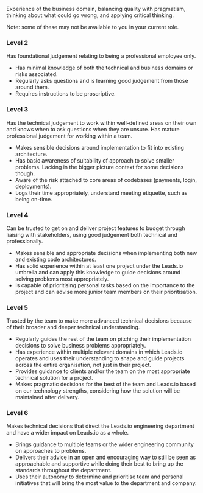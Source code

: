 Experience of the business domain, balancing quality with pragmatism, thinking about what could go wrong, and applying critical thinking.

Note: some of these may not be available to you in your current role.

### Level 2
Has foundational judgement relating to being a professional employee only.
- Has minimal knowledge of both the technical and business domains or risks associated.
- Regularly asks questions and is learning good judgement from those around them.
- Requires instructions to be proscriptive.

### Level 3
Has the technical judgement to work within well-defined areas on their own and knows when to ask questions when they are unsure. Has mature professional judgement for working within a team.
- Makes sensible decisions around implementation to fit into existing architecture.
- Has basic awareness of suitability of approach to solve smaller problems. Lacking in the bigger picture context for some decisions though.
- Aware of the risk attached to core areas of codebases (payments, login, deployments).
- Logs their time appropriately, understand meeting etiquette, such as being on-time.

### Level 4
Can be trusted to get on and deliver project features to budget through liaising with stakeholders, using good judgement both technical and professionally.
- Makes sensible and appropriate decisions when implementing both new and existing code architectures.
- Has solid experience within at least one project under the Leads.io umbrella and can apply this knowledge to guide decisions around solving problems most appropriately.
- Is capable of prioritising personal tasks based on the importance to the project and can advise more junior team members on their prioritisation.

### Level 5
Trusted by the team to make more advanced technical decisions because of their broader and deeper technical understanding.

- Regularly guides the rest of the team on pitching their implementation decisions to solve business problems appropriately.
- Has experience within multiple relevant domains in which Leads.io operates and uses their understanding to shape and guide projects across the entire organisation, not just in their project.
- Provides guidance to clients and/or the team on the most appropriate technical solution for a project.
- Makes pragmatic decisions for the best of the team and Leads.io based on our technology strengths, considering how the solution will be maintained after delivery.

### Level 6
Makes technical decisions that direct the Leads.io engineering department and have a wider impact on Leads.io as a whole.

- Brings guidance to multiple teams or the wider engineering community on approaches to problems.
- Delivers their advice in an open and encouraging way to still be seen as approachable and supportive while doing their best to bring up the standards throughout the department.
- Uses their autonomy to determine and prioritise team and personal initiatives that will bring the most value to the department and company.